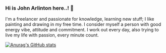 ### Hi is John Arlinton here..! 👋

I'm a freelancer and passionate for knowledge, learning new stuff; I like painting and drawing in my free time. I consider myself a person with good energy vibe, attitude and commitment. I work out every day, also trying to live my life with passion, every minute count.

[![Anurag's GitHub stats](https://github-readme-stats.vercel.app/api?username=johnarlinton)](https://github.com/anuraghazra/github-readme-stats)


<!--
Here are some ideas to get you started:

- 🔭 I’m currently working on ...
- 🌱 I’m currently learning ...
- 👯 I’m looking to collaborate on ...
- 🤔 I’m looking for help with ...
- 💬 Ask me about ...
- 📫 How to reach me: ...
- 😄 Pronouns: ...
- ⚡ Fun fact: ...
-->
